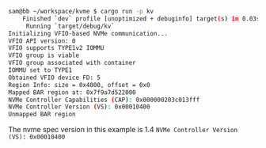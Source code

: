 ```bash
sam@bb ~/workspace/kvme $ cargo run -p kv
    Finished `dev` profile [unoptimized + debuginfo] target(s) in 0.03s
     Running `target/debug/kv`
Initializing VFIO-based NVMe communication...
VFIO API version: 0
VFIO supports TYPE1v2 IOMMU
VFIO group is viable
VFIO group associated with container
IOMMU set to TYPE1
Obtained VFIO device FD: 5
Region Info: size = 0x4000, offset = 0x0
Mapped BAR region at: 0x7f9a7d522000
NVMe Controller Capabilities (CAP): 0x000000203c013fff
NVMe Controller Version (VS): 0x00010400
Unmapped BAR region
```

The nvme spec version in this example is 1.4
`NVMe Controller Version (VS): 0x00010400`
